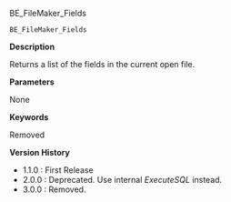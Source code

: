 BE_FileMaker_Fields

    BE_FileMaker_Fields

**Description**  

Returns a list of the fields in the current open file.

**Parameters**

None

**Keywords**  

Removed

**Version History**

* 1.1.0 : First Release
* 2.0.0 : Deprecated. Use internal *ExecuteSQL* instead.
* 3.0.0 : Removed.

